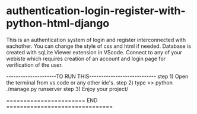 # authentication-login-register-with-python-html-django
This is an authentication system of login and register interconnected with eachother. You can change the style of css and html if needed. Database is created with sqLite Viewer extension in VScode. Connect to any of your webiste which requires creation of an account and login page for verification of the user.

---------------------TO RUN THIS----------------------------
step 1) Open the terminal from vs code or any other ide's.
step 2) type >> python ./manage.py runserver
step 3) Enjoy your project/

=======================  END  ===============================
 
